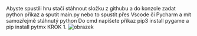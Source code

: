 Abyste spustili hru stačí stáhnout složku z githubu a do konzole zadat python přikaz a sputit main.py nebo to spustit přes Vscode či Pycharm a mít samozřejmě stáhnutý python
Do cmd napíšete příkaz pip3 install pygame a pip install pytmx
KROK 1.
![obrazek](https://user-images.githubusercontent.com/76947123/156814736-b3a617a5-5d71-4bdc-8cde-8e6b36d951d2.png)

